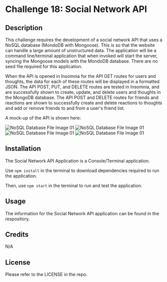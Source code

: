 # Challenge 18: Social Network API

## Description
This challenge requires the development of a social network API that uses a NoSQL database (MondoDB with Mongoose). This is so that the website can handle a large amount of unstructured data. The application will be a command line/terminal application that when invoked will start the server, syncing the Mongoose models with the MondoDB database. There are no seed file required for this application.

When the API is opened in Insomnia for the API GET routes for users and thoughts, the data for each of these routes will be displayed in a formatted JSON. The API POST, PUT, and DELETE routes are tested in Insomnia, and are successfully shown to create, update, and delete users and thoughts in the MongoDB database. The API POST and DELETE routes for friends and reactions are shown to successfully create and delete reactions to thoughts and add or remove friends to and from a user's friend list.

A mock-up of the API is shown here:

<img src="" alt="NoSQL Database File Image 01" title="NoSQL Database File Screenshot 01">

<img src="" alt="NoSQL Database File Image 01" title="NoSQL Database File Screenshot 02">

<img src="" alt="NoSQL Database File Image 01" title="NoSQL Database File Screenshot 03">

<img src="" alt="NoSQL Database File Image 01" title="NoSQL Database File Screenshot 04">

## Installation

The Social Network API Application is a Console/Terminal application.

Use <code>npm install</code> in the terminal to download dependencies required to run the application.

Then, use <code>npm start</code> in the terminal to run and test the application.

## Usage

The information for the Social Network API application can be found in the respository.

## Credits

N/A

## License

Please refer to the LICENSE in the repo.
